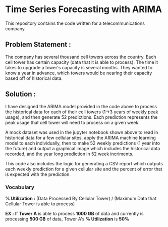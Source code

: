 # Time Series Forecasting with ARIMA
This repository contains the code written for a telecommunications company.

## Problem Statement : 
The company has several thousand cell towers across the country. Each cell tower has certain capacity (data that it is able to process). The time it takes to upgrade a tower's capacity is several months. They wanted to know a year in advance, which towers would be nearing their capacity based off of historical data.

## Solution :
I have designed the ARIMA model provided in the code above to process the historical data for each of their cell towers (1->3 years of weekly peak usage), and then generate 52 predictions. Each prediction represents the peak usage that cell tower will need to process on a given week. 

A mock dataset was used in the jupyter notebook shown above to read in historical data for a few cellular sites, apply the ARIMA machine learning model to each individually, then to make 52 weekly predictions (1 year into the future) and output a graphical image which includes the historical data recorded, and the year long prediction in 52 week incriments.

This code also includes the logic for generating a CSV report which outputs each weekly prediction for a given cellular site and the percent of error that is expected with the prediction. 

### Vocabulary
**% Utilization :** (Data Processed By Cellular Tower) / (Maximum Data that Cellular Tower is able to process)

**EX :** If **Tower A** is able to process **1000 GB** of data and currently is processing **500 GB** of data, Tower A's **% Utilization** is **50%**
